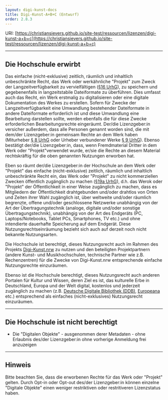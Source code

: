 ```yaml
---
layout: digi-kunst-docs
title: Digi-Kunst-A+B+C (Entwurf)
order: 2.8.3
---
```



URI: [https://christiansievers.github.io/site-test/ressourcen/lizenzen/digi-kunst-a+b+c](https://christiansievers.github.io/site-test/ressourcen/lizenzen/digi-kunst-a+b+c)

----

## Die Hochschule erwirbt

Das einfache (nicht-exklusive) zeitlich, räumlich und inhaltlich unbeschränkte Recht, das Werk oder werkähnliche "Projekt" zum Zweck der Langzeitverfügbarkeit zu vervielfältigen ([§16 UrhG](https://www.gesetze-im-internet.de/urhg/__16.html)), zu speichern und gegebenenfalls in langzeitstabile Dateiformate zu überführen. Dies umfasst auch das Recht, ein Werk erstmalig zu digitalisieren oder eine digitale Dokumentation des Werkes zu erstellen. Sofern für Zwecke der Langzeitverfügbarkeit eine Umwandlung bestehender Dateiformate in andere Dateiformate erforderlich ist und diese Umwandlung eine Bearbeitung darstellen sollte, werden ebenfalls die für diese Zwecke erforderlichen Bearbeitungsrechte eingeräumt. Der/die Lizenzgeber:in versicher außerdem, dass alle Personen genannt worden sind, die mit dem/der Lizenzgeber:in gemeinsam Rechte an dem Werk haben (Miturheber [§ 8 UrhG](https://www.gesetze-im-internet.de/urhg/__8.html) oder Urheber verbundener Werke [§ 9 UrhG](https://www.gesetze-im-internet.de/urhg/__9.html)). Ebenso bestätigt der/die Lizenzgeber:in, dass, wenn Fremdmaterial Dritter in dem Werk oder "Projekt"verwendet wurde, er/sie die Rechte an diesem Material rechtskräftig für die oben genannten Nutzungen erworben hat.

Eben so räumt der/die Lizenzgeber:in der Hochschule an dem Werk oder "Projekt" das einfache (nicht-exklusive) zeitlich, räumlich und inhaltlich unbeschränkte Recht ein, das Werk oder "Projekt" zu nicht kommerziellen Zwecken öffentlich zugänglich zu machen ([§19a UrhG](https://www.gesetze-im-internet.de/urhg/__19a.html)), d.h. das Werok oder "Projekt" der Öffentlichkeit in einer Weise zugänglich zu machen, dass es Mitgliedern der Öffentlichkeit drahtgebunden und/oder drahtlos von Orten und Zeiten ihrer Wahl zugänglich ist, über weltweite und/oder räumlich begrenzte, offene und/oder geschlossene Netzwerke unabhängig von der Art der Übertragungstechnik (analoge, digitale und/oder sonstige Übertragungstechnik), unabhängig von der Art des Endgeräts (PC, Laptops/Notebooks, Tablet PCs, Smartphones, TV etc.) und ohne intendierte dauerhafte Speicherung auf dem Endgerät. Diese Nutzungsrechtseinräumung bezieht sich auch auf derzeit noch nicht bekannte Nutzungsarten.

Die Hochschule ist berechtigt, dieses Nutzungsrecht auch im Rahmen des Projekts [Digi-Kunst.nrw](https://www.digi-kunst.nrw/) zu nutzen und den beteiligten Projektpartnern (andere Kunst- und Musikhochschulen, technische Partner wie z.B. Rechenzentren) für die Zwecke von Digi-Kunst.nrw entsprechende einfache Nutzungsrechte einzuräumen.

Ebenso ist die Hochschule berechtigt, dieses Nutzungsrecht auch anderen Portalen für Kultur und Wissen, deren Ziel es ist, das kulturelle Erbe in Deutschland, Europa und der Welt digital, kostenlos und jederzeit zugänglich zu machen (z.B. [Deutsche Digitale Bibliothek (DDB)](https://www.deutsche-digitale-bibliothek.de/), [Europeana](https://www.europeana.eu/) etc.) entsprechend als einfaches (nicht-exklusives) Nutzungsrecht einzuräumen. 

----

## Die Hochschule ist nicht berechtigt

* Die "Digitalen Objekte" - ausgenommen derer Metadaten - ohne Erlaubnis des/der Lizenzgeber:in ohne vorherige Anmeldung frei anzuzeigen

----

## Hinweis

Bitte beachten Sie, dass die erworbenen Rechte für das Werk oder "Projekt" gelten. Durch Opt-in oder Opt-out des/der Lizenzgeber:in können einzelne "Digitale Objekte" einen weniger restriktiven oder restritiveren Lizenzstatus haben.